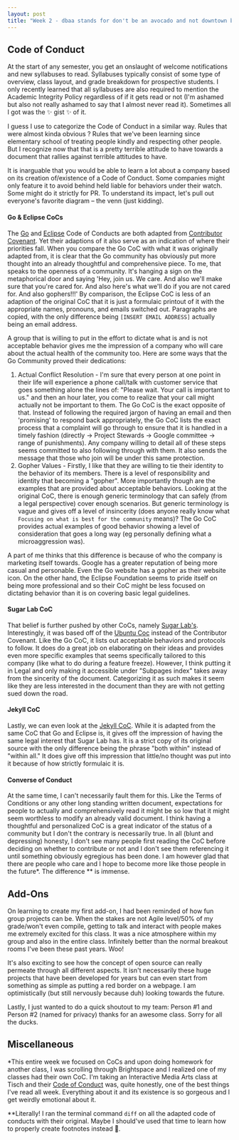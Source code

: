 ```yaml
---
layout: post
title: "Week 2 - dbaa stands for don't be an avocado and not downtown brooklyn arts alliance"
---
```


## Code of Conduct

At the start of any semester, you get an onslaught of welcome notifications and new syllabuses to read. Syllabuses typically consist of some type of overview, class layout, and grade breakdown for prospective students. I only recently learned that all syllabuses are also required to mention the Academic Integrity Policy regardless of if it gets read or not (I'm ashamed but also not really ashamed to say that I almost never read it). Sometimes all I got was the ✨ gist ✨ of it.

<!--more-->

I guess I use to categorize the Code of Conduct in a similar way. Rules that were almost kinda obvious ? Rules that we've been learning since elementary school of treating people kindly and respecting other people. But I recognize now that that is a pretty terrible attitude to have towards a document that rallies against terrible attitudes to have.

It is inarguable that you would be able to learn a lot about a company based on its creation of/existence of a Code of Conduct. Some companies might only feature it to avoid behind held liable for behaviors under their watch. Some might do it strictly for PR. To understand its impact, let's pull out everyone's favorite diagram – the venn (just kidding).

#### Go & Eclipse CoCs

The [Go](https://go.dev/conduct) and [Eclipse](https://www.eclipse.org/org/documents/Community_Code_of_Conduct.php) Code of Conducts are both adapted from [Contributor Covenant](https://www.contributor-covenant.org/version/1/4/code-of-conduct/). Yet their adaptions of it also serve as an indication of where their priorities fall. When you compare the Go CoC with what it was originally adapted from, it is clear that the Go community has obviously put more thought into an already thoughtful and comprehensive piece. To me, that speaks to the openness of a community. It's hanging a sign on the metaphorical door and saying 'Hey, join us. We care. And also we'll make sure that you're cared for. And also here's what we'll do if you are not cared for. And also gophers!!!' By comparison, the Eclipse CoC is less of an adaption of the original CoC that it is just a formulaic printout of it with the appropriate names, pronouns, and emails switched out. Paragraphs are copied, with the only difference being `[INSERT EMAIL ADDRESS]` actually being an email address.

A group that is willing to put in the effort to dictate what is and is not acceptable behavior gives me the impression of a company who will care about the actual health of the community too. Here are some ways that the Go Community proved their dedications:

1. Actual Conflict Resolution - I'm sure that every person at one point in their life will experience a phone call/talk with customer service that goes something alone the lines of: "Please wait. Your call is important to us." and then an hour later, you come to realize that your call might actually not be important to them. The Go CoC is the exact opposite of that. Instead of following the required jargon of having an email and then 'promising' to respond back appropriately, the Go CoC lists the exact process that a complaint will go through to ensure that it is handled in a timely fashion (directly -> Project Stewards -> Google committee -> range of punishments). Any company willing to detail all of these steps seems committed to also following through with them. It also sends the message that those who join will be under this same protection.
2. Gopher Values - Firstly, I like that they are willing to tie their identity to the behavior of its members. There is a level of responsibility and identity that becoming a "gopher". More importantly though are the examples that are provided about acceptable behaviors. Looking at the original CoC, there is enough generic terminology that can safely (from a legal perspective) cover enough scenarios. But generic terminology is vague and gives off a level of insincerity (does anyone really know what `Focusing on what is best for the community` means)? The Go CoC provides actual examples of good behavior showing a level of consideration that goes a long way (eg personally defining what a microaggression was).

A part of me thinks that this difference is because of who the company is marketing itself towards. Google has a greater reputation of being more casual and personable. Even the Go website has a gopher as their website icon. On the other hand, the Eclipse Foundation seems to pride itself on being more professional and so their CoC might be less focused on dictating behavior than it is on covering basic legal guidelines.

#### Sugar Lab CoC

That belief is further pushed by other CoCs, namely [Sugar Lab's](https://wiki.sugarlabs.org/go/Sugar_Labs/Legal/Code_of_Conduct). Interestingly, it was based off of the [Ubuntu Coc](https://ubuntu.com/community/code-of-conduct) instead of the Contributor Covenant. Like the Go CoC, it lists out acceptable behaviors and protocols to follow. It does do a great job on elaborating on their ideas and provides even more specific examples that seems specifically tailored to this company (like what to do during a feature freeze). However, I think putting it in Legal and only making it accessible under "Subpages index" takes away from the sincerity of the document. Categorizing it as such makes it seem like they are less interested in the document than they are with not getting sued down the road.

#### Jekyll CoC

Lastly, we can even look at the [Jekyll CoC](https://jekyllrb.com/docs/conduct/). While it is adapted from the same CoC that Go and Eclipse is, it gives off the impression of having the same legal interest that Sugar Lab has. It is a strict copy of its original source with the only difference being the phrase "both within" instead of "within all." It does give off this impression that little/no thought was put into it because of how strictly formulaic it is.

#### Converse of Conduct

At the same time, I can't necessarily fault them for this. Like the Terms of Conditions or any other long standing written document, expectations for people to actually and comprehensively read it might be so low that it might seem worthless to modify an already valid document. I think having a thoughtful and personalized CoC is a great indicator of the status of a community but I don't the contrary is necessarily true. In all (blunt and depressing) honesty, I don't see many people first reading the CoC before deciding on whether to contribute or not and I don't see them referencing it until something obviously egregious has been done. I am however glad that there are people who care and I hope to become more like those people in the future\*. The difference \*\* is immense.

## Add-Ons

On learning to create my first add-on, I had been reminded of how fun group projects can be. When the stakes are not Agile level/50% of my grade/won't even compile, getting to talk and interact with people makes me extremely excited for this class. It was a nice atmosphere within my group and also in the entire class. Infinitely better than the normal breakout rooms I've been these past years. Woo!

It's also exciting to see how the concept of open source can really permeate through all different aspects. It isn't necessarily these huge projects that have been developed for years but can even start from something as simple as putting a red border on a webpage. I am optimistically (but still nervously because duh) looking towards the future.

Lastly, I just wanted to do a quick shoutout to my team: Person #1 and Person #2 (named for privacy) thanks for an awesome class. Sorry for all the ducks.

## Miscellaneous

\*This entire week we focused on CoCs and upon doing homework for another class, I was scrolling through Brightspace and I realized one of my classes had their own CoC. I'm taking an Interactive Media Arts class at Tisch and their [Code of Conduct](https://itpnyu.github.io/ITP-IMA-Code-of-Conduct/community_statement) was, quite honestly, one of the best things I've read all week. Everything about it and its existence is so gorgeous and I get weirdly emotional about it.

\*\*Literally! I ran the terminal command `diff` on all the adapted code of conducts with their original. Maybe I should've used that time to learn how to properly create footnotes instead 🤨.
